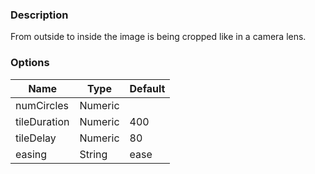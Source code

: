 ### Description
From outside to inside the image is being cropped like in a camera lens.

### Options
| Name | Type | Default |
|------|------|---------|
| numCircles | Numeric |  |
| tileDuration | Numeric | 400 |
| tileDelay | Numeric | 80 |
| easing | String | ease |
